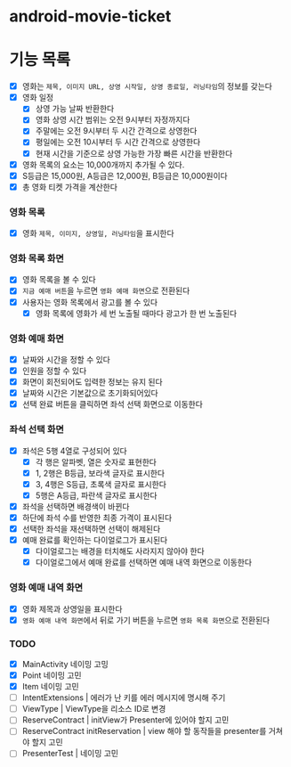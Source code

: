 # android-movie-ticket

# 기능 목록

- [x] 영화는 `제목, 이미지 URL, 상영 시작일, 상영 종료일, 러닝타임`의 정보를 갖는다
- [x] 영화 일정
    - [x] 상영 가능 날짜 반환한다
    - [x] 영화 상영 시간 범위는 오전 9시부터 자정까지다
    - [x] 주말에는 오전 9시부터 두 시간 간격으로 상영한다
    - [x] 평일에는 오전 10시부터 두 시간 간격으로 상영한다
    - [x] 현재 시간을 기준으로 상영 가능한 가장 빠른 시간을 반환한다
- [x] 영화 목록의 요소는 10,000개까지 추가될 수 있다.
- [x] S등급은 15,000원, A등급은 12,000원, B등급은 10,000원이다
- [x] 총 영화 티켓 가격을 계산한다

### 영화 목록

- [x] 영화 `제목, 이미지, 상영일, 러닝타임`을 표시한다

### 영화 목록 화면

- [x] 영화 목록을 볼 수 있다
- [x] `지금 예매 버튼`을 누르면 `영화 예매 화면`으로 전환된다
- [x] 사용자는 영화 목록에서 광고를 볼 수 있다
    - [x] 영화 목록에 영화가 세 번 노출될 때마다 광고가 한 번 노출된다

### 영화 예매 화면

- [x] 날짜와 시간을 정할 수 있다
- [x] 인원을 정할 수 있다
- [x] 화면이 회전되어도 입력한 정보는 유지 된다
- [x] 날짜와 시간은 기본값으로 초기화되어있다
- [x] 선택 완료 버튼을 클릭하면 좌석 선택 화면으로 이동한다

### 좌석 선택 화면

- [x] 좌석은 5행 4열로 구성되어 있다
    - [x] 각 행은 알파벳, 열은 숫자로 표현한다
    - [x] 1, 2행은 B등급, 보라색 글자로 표시한다
    - [x] 3, 4행은 S등급, 초록색 글자로 표시한다
    - [x] 5행은 A등급, 파란색 글자로 표시한다
- [x] 좌석을 선택하면 배경색이 바뀐다
- [x] 하단에 좌석 수를 반영한 최종 가격이 표시된다
- [x] 선택한 좌석을 재선택하면 선택이 해제된다
- [x] 예매 완료를 확인하는 다이얼로그가 표시된다
    - [x] 다이얼로그는 배경을 터치해도 사라지지 않아야 한다
    - [x] 다이얼로그에서 예매 완료를 선택하면 예매 내역 화면으로 이동한다

### 영화 예매 내역 화면

- [x] 영화 제목과 상영일을 표시한다
- [x] `영화 예매 내역 화면`에서 뒤로 가기 버튼을 누르면 `영화 목록 화면`으로 전환된다

### TODO
- [x] MainActivity 네이밍 고밍
- [x] Point 네이밍 고민
- [x] Item 네이밍 고민
- [ ] IntentExtensions | 에러가 난 키를 에러 메시지에 명시해 주기
- [ ] ViewType | ViewType을 리소스 ID로 변경
- [ ] ReserveContract | initView가 Presenter에 있어야 할지 고민
- [ ] ReserveContract initReservation | view 해야 할 동작들을 presenter를 거쳐야 할지 고민
- [ ] PresenterTest | 네이밍 고민
